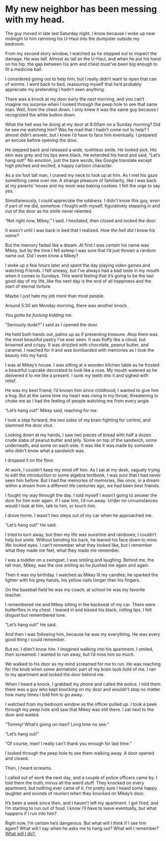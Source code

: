 # My new neighbor has been messing with my head.
The guy moved in late last Saturday night. I know because I woke up near midnight to him ramming his U-Haul into the dumpster outside my bedroom. 



From my second story window, I watched as he stepped out to inspect the damage. He was *tall.* Almost as tall as the U-Haul, and when he put his hand on his hip, the gap between his arm and chest must’ve been big enough to fit a medicine ball.



I considered going out to help him, but I really didn’t want to open that can of worms. I went back to bed, reassuring myself that he’d probably appreciate my pretending I hadn’t seen anything.



There was a knock at my door early the next morning, and you can’t imagine my surprise when I looked through the peep hole to see that same man. Well, from the chest down. I only knew it was the same guy because I recognized the white button down.



What the hell was he doing at my door at 6:00am on a Sunday morning? Did he see me watching him? Was he mad that I hadn’t come out to help? I almost didn’t answer, but I knew I’d have to face him eventually. I prepared an excuse before opening the door. 



He stepped back and released a wide, toothless smile. He looked sick. His skin was grey and his lips were black. He extended his hand and said, “Let’s hang out!” No emotion, just the bare words, like Google translate except high pitched and excited, a happy cartoon character.



As a six foot tall man, I craned my neck to look up at him. As I met his gaze something came over me. A strange pleasure of familiarity, like I was back at my parents’ house and my mom was baking cookies. I felt the urge to say yes.



Simultaneously, I could appreciate the oddness. I didn't know this guy, even if part of me did, *somehow.* I fought with myself, figuratively stepping in and out of the door as his smile never relented.



“Not right now, Mikey,” I said. I hesitated, then closed and locked the door. 



It wasn't until I was back in bed that I realized. *How the hell did I know his name?* 



But the memory faded like a dream. At first I was *certain* his name was Mikey, but by the time I fell asleep I was sure that I’d just thrown a random name out. Did I even know a Mikey? 



I woke up a few hours later and spent the day playing video games and watching *Friends.* I felt uneasy, but I’ve always had a bad taste in my mouth when it comes to Sundays. This weird feeling that it’s going to be the last good day of my life, like the next day is the end of all happiness and the start of eternal torture. 



Maybe I just hate my job more than most people. 



Around 5:30 am Monday morning, there was another knock.



*You gotta be fucking kidding me.*



“Seriously dude?” I said as I opened the door.



He held both hands out, palms up as if presenting treasure. Atop them was the most beautiful pastry I’ve ever seen. It was fluffy like a cloud, but browned and crispy. It was drizzled with chocolate, peanut butter, and caramel. I reached for it and was bombarded with memories as I took the beauty into my hand.



I was at Mikey’s house. I was sitting at a wooden kitchen table as he frosted a beautiful cupcake decorated to look like a rose. My mouth watered as he delivered it to me like a present. I sunk my teeth into it and sighed with relief.



He was my best friend; I’d known him since childhood; I wanted to give him a hug. But at the same time my heart was rising in my throat, threatening to choke me as I had the feeling of people watching me from every angle.



“Let’s hang out!” Mikey said, reaching for me.



I took a step forward, the two sides of my brain fighting for control, and slammed the door shut.



Looking down at my hands, I saw two pieces of bread with half a dozen crude slabs of peanut butter and jelly. Some on top of the sandwich, some underneath, and some on each side. It was like it was made by someone who didn’t know what a sandwich was.



I dropped it on the floor.



At work, I couldn’t keep my mind off him. As I sat at my desk, vaguely trying to edit the introduction to some algebra textbook, I was *sure* that I had never seen him before. But I had the memories of memories, like once, in a dream within a dream from a different life centuries ago, we had been best friends.



I fought my way through the day. I told myself I wasn’t going to answer the door for him ever again. If I saw him, I’d run away. Under no circumstances would I look at him, talk to him, or touch him.



I drove home. I wasn’t two steps out of my car when he approached me.



“Let’s hang out!” He said.



I tried to turn away, but then my life was sunshine and rainbows; I couldn’t help but smile. Without bending his back, he leaned his face down to mine. We locked eyes. I can’t remember what they looked like, but I remember what they made me feel, what they made me remember.



I was a toddler on a swingset. I was smiling and laughing. Behind me, the tall man, Mikey, was the one smiling as he pushed me again and again. 



Then it was my birthday. I watched as Mikey lit my candles; he sparked the lighter with his grey hands, his yellow nails longer than his fingers.



On the baseball field he was my coach; at school he was my favorite teacher.



I remembered me and Mikey sitting in the backseat of my car. There were butterflies in my chest. I leaned in and kissed his black, rotting lips. I felt disgust but remembered love. 



“Let’s hang out!” He said.



And then I was following him, because he was my everything. He was every good thing I could remember. 



But no. I didn’t know him. I imagined walking into his apartment. I smiled, then screamed. I wanted to run away, but I’d miss him so much.



We walked to his door as my mind screamed for me to run. He was reaching for the knob when some animalistic part of my brain took hold of me. I ran to my apartment and locked the door behind me.



When I heard a knock, I grabbed my phone and called the police. I told them there was a guy who kept knocking on my door and wouldn’t stop no matter how many times I told him to go away.



I watched from my bedroom window as the officer pulled up. I took a peek through my peep hole and saw that Mikey was still there. I sat next to the door and waited.



“Tommy! What’s going on man? Long time no see.”



“Let’s hang out!”



“Of course, man! I really can’t thank you enough for last time.”



I looked through the peep hole to see them walking away. A door opened and closed.



Then, I heard screams.



I called out of work the next day, and a couple of police officers came by. I told them the truth, minus all the weird stuff. They knocked on every apartment, but nothing ever came of it. I’m pretty sure I heard some happy laughter and sounds of reunion when they knocked on Mikey’s door.



It’s been a week since then, and I haven’t left my apartment. I got fired, and I’m starting to run out of food. I know I’ll have to leave eventually, but what happens if I run into him? 



Right now, I’m certain he’s dangerous. But what will I think if I see him again? What will I say when he asks me to hang out? What will I remember? [What will I do? ](https://www.reddit.com/user/CDBlotts/comments/1lwuu5u/thanks_for_reading/)

  
  
